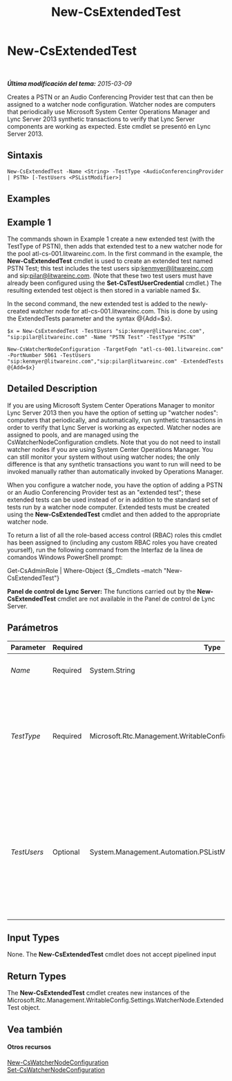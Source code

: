 ﻿---
title: New-CsExtendedTest
TOCTitle: New-CsExtendedTest
ms:assetid: d4756daa-a4ce-4d74-926b-89754cf7e0b2
ms:mtpsurl: https://technet.microsoft.com/es-es/library/JJ205275(v=OCS.15)
ms:contentKeyID: 48276783
ms.date: 01/07/2017
mtps_version: v=OCS.15
ms.translationtype: HT
---

# New-CsExtendedTest

 

_**Última modificación del tema:** 2015-03-09_

Creates a PSTN or an Audio Conferencing Provider test that can then be assigned to a watcher node configuration. Watcher nodes are computers that periodically use Microsoft System Center Operations Manager and Lync Server 2013 synthetic transactions to verify that Lync Server components are working as expected. Este cmdlet se presentó en Lync Server 2013.

## Sintaxis

    New-CsExtendedTest -Name <String> -TestType <AudioConferencingProvider | PSTN> [-TestUsers <PSListModifier>]

## Examples

## Example 1

The commands shown in Example 1 create a new extended test (with the TestType of PSTN), then adds that extended test to a new watcher node for the pool atl-cs-001.litwareinc.com. In the first command in the example, the **New-CsExtendedTest** cmdlet is used to create an extended test named PSTN Test; this test includes the test users sip:kenmyer@litwareinc.com and sip:pilar@litwareinc.com. (Note that these two test users must have already been configured using the **Set-CsTestUserCredential** cmdlet.) The resulting extended test object is then stored in a variable named $x.

In the second command, the new extended test is added to the newly-created watcher node for atl-cs-001.litwareinc.com. This is done by using the ExtendedTests parameter and the syntax @{Add=$x}.

    $x = New-CsExtendedTest -TestUsers "sip:kenmyer@litwareinc.com", "sip:pilar@litwareinc.com" -Name "PSTN Test" -TestType "PSTN"
    
    New-CsWatcherNodeConfiguration -TargetFqdn "atl-cs-001.litwareinc.com" -PortNumber 5061 -TestUsers "sip:kenmyer@litwareinc.com","sip:pilar@litwareinc.com" -ExtendedTests @{Add=$x}

## Detailed Description

If you are using Microsoft System Center Operations Manager to monitor Lync Server 2013 then you have the option of setting up "watcher nodes": computers that periodically, and automatically, run synthetic transactions in order to verify that Lync Server is working as expected. Watcher nodes are assigned to pools, and are managed using the CsWatcherNodeConfiguration cmdlets. Note that you do not need to install watcher nodes if you are using System Center Operations Manager. You can still monitor your system without using watcher nodes; the only difference is that any synthetic transactions you want to run will need to be invoked manually rather than automatically invoked by Operations Manager.

When you configure a watcher node, you have the option of adding a PSTN or an Audio Conferencing Provider test as an "extended test"; these extended tests can be used instead of or in addition to the standard set of tests run by a watcher node computer. Extended tests must be created using the **New-CsExtendedTest** cmdlet and then added to the appropriate watcher node.

To return a list of all the role-based access control (RBAC) roles this cmdlet has been assigned to (including any custom RBAC roles you have created yourself), run the following command from the Interfaz de la línea de comandos Windows PowerShell prompt:

Get-CsAdminRole | Where-Object {$\_.Cmdlets –match "New-CsExtendedTest"}

**Panel de control de Lync Server:** The functions carried out by the **New-CsExtendedTest** cmdlet are not available in the Panel de control de Lync Server.

## Parámetros


<table>
<colgroup>
<col style="width: 25%" />
<col style="width: 25%" />
<col style="width: 25%" />
<col style="width: 25%" />
</colgroup>
<thead>
<tr class="header">
<th>Parameter</th>
<th>Required</th>
<th>Type</th>
<th>Description</th>
</tr>
</thead>
<tbody>
<tr class="odd">
<td><p><em>Name</em></p></td>
<td><p>Required</p></td>
<td><p>System.String</p></td>
<td><p>Friendly name to be given to the extended test.</p></td>
</tr>
<tr class="even">
<td><p><em>TestType</em></p></td>
<td><p>Required</p></td>
<td><p>Microsoft.Rtc.Management.WritableConfig.Settings.WatcherNode.TestType</p></td>
<td><p>Type of testing to be carried out by the extended test. Allowed values are:</p>
<p>* PSTN</p>
<p>* AudioConferencingProvider</p>
<p>You can only specify a single TestType per extended test.</p></td>
</tr>
<tr class="odd">
<td><p><em>TestUsers</em></p></td>
<td><p>Optional</p></td>
<td><p>System.Management.Automation.PSListModifier</p></td>
<td><p>SIP address of the user account(s) that will serve as test users. Multiple accounts can be specified by separating those accounts using commas; for example:</p>
<p>–TestUsers &quot;sip:kenmyer@litwareinc.com&quot;, &quot;sip:pilar@litwareinc.com&quot;</p>
<p>You must specify at least two test users when using the PSTN TestType.</p></td>
</tr>
</tbody>
</table>


## Input Types

None. The **New-CsExtendedTest** cmdlet does not accept pipelined input

## Return Types

The **New-CsExtendedTest** cmdlet creates new instances of the Microsoft.Rtc.Management.WritableConfig.Settings.WatcherNode.ExtendedTest object.

## Vea también

#### Otros recursos

[New-CsWatcherNodeConfiguration](new-cswatchernodeconfiguration.md)  
[Set-CsWatcherNodeConfiguration](set-cswatchernodeconfiguration.md)

